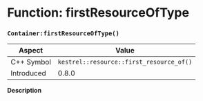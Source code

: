 
# Function: firstResourceOfType
### `Container:firstResourceOfType()`

| Aspect | Value |
| --- | --- |
| C++ Symbol | `kestrel::resource::first_resource_of()` |
| Introduced | 0.8.0 |

**Description**


